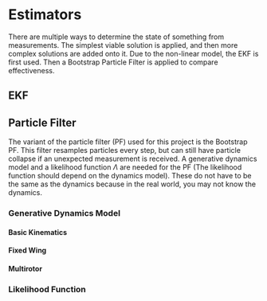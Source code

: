 # Estimators

There are multiple ways to determine the state of something from measurements. The simplest viable solution is applied, and then more complex solutions are added onto it. Due to the non-linear model, the EKF is first used. Then a Bootstrap Particle Filter is applied to compare effectiveness. 


## EKF


## Particle Filter
The variant of the particle filter (PF) used for this project is the Bootstrap PF. This filter resamples particles every step, but can still have particle collapse if an unexpected measurement is received. A generative dynamics model and a likelihood function $\Lambda$ are needed for the PF (The likelihood function should depend on the dynamics model). These do not have to be the same as the dynamics because in the real world, you may not know the dynamics.

### Generative Dynamics Model 

#### Basic Kinematics

#### Fixed Wing

#### Multirotor

### Likelihood Function


